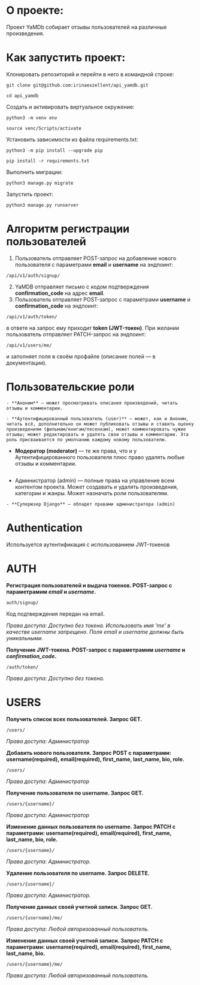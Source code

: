 # О проекте:

Проект YaMDb собирает отзывы пользователей на различные произведения.

# Как запустить проект:

Клонировать репозиторий и перейти в него в командной строке:

```
git clone git@github.com:irinaexzellent/api_yamdb.git
```

```
cd api_yamdb
```
Cоздать и активировать виртуальное окружение:

```
python3 -m venv env
```
```
source venc/Scripts/activate
```

Установить зависимости из файла requirements.txt:

```
python3 -m pip install --upgrade pip
```
```
pip install -r requirements.txt
```
Выполнить миграции:
```
python3 manage.py migrate
```

Запустить проект:
```
python3 manage.py runserver
```

# Алгоритм регистрации пользователей
1. Пользователь отправляет POST-запрос на добавление нового пользователя с параметрами **email** и **username** на эндпоинт:
```
/api/v1/auth/signup/
```
2. YaMDB отправляет письмо с кодом подтверждения **confirmation_code** на адрес **email**.
3. Пользователь отправляет POST-запрос с параметрами **username** и **confirmation_code** на эндпоинт:
```
/api/v1/auth/token/
```
в ответе на запрос ему приходит **token (JWT-токен)**.
При желании пользователь отправляет PATCH-запрос на эндпоинт:
```
/api/v1/users/me/ 
```
и заполняет поля в своём профайле (описание полей — в документации).

# Пользовательские роли
```
- **Аноним** — может просматривать описания произведений, читать отзывы и комментарии.
```
```
- **Аутентифицированный пользователь (user)** — может, как и Аноним, читать всё, дополнительно он может публиковать отзывы и ставить оценку произведениям (фильмам/книгам/песенкам), может комментировать чужие отзывы; может редактировать и удалять свои отзывы и комментарии. Эта роль присваивается по умолчанию каждому новому пользователю.
```
- **Модератор (moderator)** — те же права, что и у Аутентифицированного пользователя плюс право удалять любые отзывы и комментарии.
```
```
- Администратор (admin) — полные права на управление всем контентом проекта. Может создавать и удалять произведения, категории и жанры. Может назначать роли пользователям.
```
- **Суперюзер Django** — обладет правами администратора (admin)
```

# Authentication

Используется аутентификация с использованием JWT-токенов

# AUTH

**Регистрация пользователей и выдача токенов. POST-запрос с параметрамим *email* и *username*.**
```
auth/signup/
```
Код подтверждения передан на email.

*Права доступа: Доступно без токена. Использовать имя 'me' в качестве username запрещено. Поля email и username должны быть уникальными.*

**Получение JWT-токена. POST-запрос с параметрамим *username* и *confirmation_code*.**
```
/auth/token/
```
*Права доступа: Доступно без токена.*

# USERS

**Получить список всех пользователей. Запрос GET.**
```
/users/
```
*Права доступа: Администратор*

**Добавить нового пользователя. Запрос POST с параметрами: username(required), email(required), first_name, last_name, bio, role.**
```
/users/
```
*Права доступа: Администратор*

**Получение пользователя по username. Запрос GET.**
```
/users/{username}/
```
*Права доступа: Администратор*

**Изменение данных пользователя по username. Запрос PATCH с параметрами: username(required), email(required), first_name, last_name, bio, role.**
```
/users/{username}/
```
*Права доступа: Администратор.*

**Удаление пользователя по username. Запрос DELETE.**
```
/users/{username}/
```
*Права доступа: Администратор.*

**Получение данных своей учетной записи. Запрос GET.**
```
/users/{username}/me/
```
*Права доступа: Любой авторизованный пользователь.*

**Изменение данных своей учетной записи. Запрос PATCH с параметрами: username(required), email(required), first_name, last_name, bio.**
```
/users/{username}/me/
```
*Права доступа: Любой авторизованный пользователь.*
